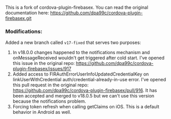 This is a fork of cordova-plugin-firebasex. You can read the original documentation here: https://github.com/dpa99c/cordova-plugin-firebasex.git

### Modifications:
Added a new branch called `v17-fixed` that serves two purposes:

1. In v18.0.0 changes happened to the notifications mechanism and onMessageReceived wouldn't get triggered after cold start. I've opened this issue in the original repo: https://github.com/dpa99c/cordova-plugin-firebasex/issues/917
2. Added access to FIRAuthErrorUserInfoUpdatedCredentialKey on linkUserWithCredential auth/credential-already-in-use error. I've opened this pull request in the original repo: https://github.com/dpa99c/cordova-plugin-firebasex/pull/916. It has been accepted and merged to v18.0.5 but we can't use this version because the notifications problem.
3. Forcing token refresh when calling getClaims on iOS. This is a default behavior in Android as well.
